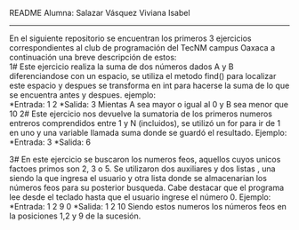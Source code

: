 README 
Alumna: Salazar Vásquez Viviana Isabel
*****************************************
En el siguiente repositorio se encuentran los primeros 3 ejercicios correspondientes al club de programación del TecNM campus Oaxaca a continuación una breve descripción de estos:    
1# 
Este ejercicio realiza la suma de dos números dados A y B diferenciandose con un espacio, se utiliza el metodo find() para localizar este espacio y despues se transforma en int para hacerse la suma de lo que se encuentra antes y despues.
ejemplo:   
   *Entrada:
  1 2
   *Salida:
   3
 Mientas A sea mayor o igual al 0 y B sea menor que 10
  2#
Este ejercicio nos devuelve la sumatoria de los primeros numeros entreros comprendidos entre 1 y N (incluidos), se utilizó un for para ir de 1 en uno y una variable llamada suma donde se guardó el resultado.
   Ejemplo:
   *Entrada:
   3
   *Salida:
  6
  
3#
En este ejercicio se buscaron los numeros feos, aquellos cuyos unicos factoes primos son 2, 3 o 5. Se utilizaron dos auxiliares y dos listas , una siendo la que ingresa el usuario y otra lista donde se almacenarian los números feos para su posterior busqueda. Cabe destacar que el programa lee desde el teclado hasta que el usuario ingrese el número 0.
Ejemplo:
  *Entrada:
1
2
9
0
  *Salida:
1
2
10
Siendo estos numeros los números feos en la posiciones 1,2 y 9 de la sucesión.
